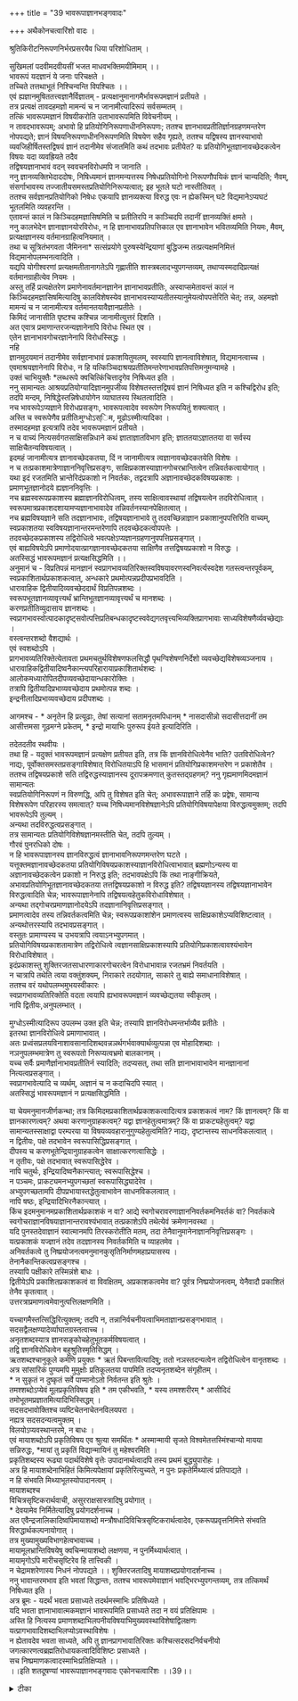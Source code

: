 +++
title = "39 भावरूपाज्ञानभङ्गवादः"

+++
अथैकोनचत्वारिंशो वादः ।  

श्रुतिकिरीटनिरूपणनिर्भरप्रसरयैव धिया परिशोधिताम् ।  

सुखिमलां पदवीमदवीयसीं भजत माधवभक्तिमयीमिमाम् ।।  
भावरूपं यदज्ञानं ये जनाः परिचक्षते ।  
तच्चिते तत्तथाभूतं निश्चिन्वन्ति विपश्चितः ।।  
एवं ह्यज्ञानमुषिततत्त्वज्ञानैर्विज्ञातम् - प्रत्यक्षानुमानागमैर्भावरूपमज्ञानं प्रतीयते ।  
तत्र प्रत्यक्षं तावदहमज्ञो मामन्यं च न जानामीत्यादिरूपं सर्वसम्मतम् ।  
तत्किं भावरूपमज्ञानं विषयीकरोति उताभावरूपमिति विवेचनीयम् ।  
न तावदभावरूपम्; अभावो हि प्रतियोगिनिरूपणाधीननिरूपणः; ततश्च ज्ञानभावप्रतीतिर्ज्ञानग्रहणमन्तरेण नोपपद्यते; ज्ञानं विषयनिरूपणाधीननिरूपणमिति विषयेण सहैव गृह्यते, ततश्च यद्विषस्य ज्ञानस्याभावो व्यवजिहीर्षितस्तद्विषयं ज्ञानं तदानीमेव संजातमिति कथं तदभावः प्रतीयेत? यः प्रतियोगिभूतज्ञानावच्छेदकत्वेन विषयः यदा व्यवह्रियते तदैव   
तद्विषयज्ञानाभावं वदन् स्ववचनविरोधमपि न जानाति ।  
ननु ज्ञानव्यक्तिभेदाददोषः, निषिध्यमानं ज्ञानमन्यत्तस्य निषेधप्रतियोगिनो निरूपणौपयिकं ज्ञानं चान्यदिति; नैवम्, संसर्गाभावस्य तज्जातीयसमस्तप्रतियोगिनिरूप्यत्वात्; इह भूतले घटो नास्तीतिवत् ।  
ततश्च सर्वज्ञानप्रतियोगिको निषेधः एकयापि ज्ञानव्यक्त्या विरुद्ध एवः न ह्येकस्मिन् घटे विद्यमानेऽप्यघटं भूतलमिति व्यवहरन्ति ।  
एतावन्तं कालं न किञ्चिदहमज्ञासिषमिति च प्रतीतिरपि न काञ्चिदपि तदानीं ज्ञानव्यक्तिं क्षमते ।  
ननु कालभेदेन ज्ञानाज्ञानयोरविरोधः, न हि ज्ञानाभावप्रतिपत्तिकाल एव ज्ञानाभावेन भवितव्यमिति नियमः, मैवम्, प्रत्यक्षज्ञानस्य वर्तमानग्राहित्वनियमात् ।  
तथा च सूत्रितंभगवता जैमिनना\* सत्संप्रयोगे पुरुषस्येन्द्रियाणां बुद्धिजन्म तत्प्रत्यक्षमनिमित्तं विद्यमानोपलम्भनत्वादिति ।  
यद्यपि योगीश्वरणां प्रत्यक्षमतीतानागतेऽपि गृह्णातीति शास्त्रबलादभ्युपगन्तव्यम्, तथाप्यस्मदादिप्रत्यक्षं वर्तमानग्राहीत्येव नियमः ।  
अस्तु तर्हि प्रत्यक्षेतरेण प्रमाणेनावर्तमानज्ञानेन ज्ञानाभावप्रतीतिः, अस्वाप्समेतावन्तं कालं न किञ्चिदहमज्ञासिषमित्यादिषु कालविशेषस्येव ज्ञानाभावस्याप्यतीतस्यानुमेयत्वोपपत्तेरिति चेत्; तन्न, अहमज्ञो मामन्यं च न जानामीत्यत्र वर्तमानतयावैज्ञानप्रतीतेः ।  
किमिदं जानासीति पृष्टश्च कश्चिन्न जानामीत्युत्तरं दिशति ।  
अत एवात्र प्रमाणान्तरजन्यज्ञानेनापि विरोधः स्थित एव ।  
एतेन ज्ञानाभावगोचरज्ञानेनापि विरोधस्सिद्धः ।  
नहि   
ज्ञानमुदयमानं तदानीमेव सर्वज्ञानाभावं प्रकाशयितुमलम्, स्वस्यापि ज्ञानत्वाविशेषात्, विद्यमानत्वाच्च ।  
एवमाश्रयज्ञानेनापि विरोधः, न हि यत्किञ्चिदाश्रयप्रतीतिमन्तरेणाभावप्रतिपत्तिमनुमन्यामहे ।  
उक्तं चाभियुक्तैः \*लब्धरूपे क्वचित्किंचित्तादृगेव निषिध्यत इति ।  
ननु सामान्यतः आश्रयप्रतियोग्यादिज्ञानमुपजीव्य विशेषतस्तत्तद्विषयं ज्ञानं निषिध्यत इति न कश्चिद्विरोध इति; तदपि मन्दम्, निषिद्धेस्तन्निषेधायोगेन व्याघातस्य स्थितत्वादिति ।  
नच भावरूपेऽप्यज्ञाने विरोधप्रसङ्गः, भावरूपत्वादेव स्वरूपेण निरूपयितुं शक्यत्वात् ।  
अस्ति च स्वरूपेणैव प्रतीतिःमुग्धोऽस्िम, मूढोऽस्मीत्यादिका ।  
तस्मादहमज्ञ इत्यत्रापि तदेव भावरूपमज्ञानं प्रतीयते ।  
न च वाच्यं नित्यसर्वगतसाक्षिसन्निधाने कथं ज्ञाताज्ञातविभाग इति; ज्ञाततयाऽज्ञाततया वा सर्वस्य साक्षिचैतन्यविषयत्वात् ।  
इदमहं जानामीत्यत्र ज्ञानावच्छेदकतया, दिं न जानामीत्यत्र त्वज्ञानावच्छेदकतयेति विशेषः ।  
न च तत्प्रकाशमात्रेणाज्ञाननिवृत्तिप्रसङ्गः, साक्षिप्रकाशस्याज्ञानगोचरभ्रान्तित्वेन तन्निवर्तकत्वायोगात् ।  
यथा इदं रजतमिति भ्रान्तेरिदंप्रकाशो न निवर्तकः, तद्वदत्रापि अज्ञानावच्छेदकविषयप्रकाशः ।  
प्रमाणभूतज्ञानोदये ह्यज्ञाननिवृत्तिः ।  
नच ब्रह्मस्वरूपप्रकाशस्य ब्रह्माज्ञानविरोधित्वम्, तस्य साक्षित्वावस्थायां तद्विषयत्वेन तदविरोधित्वात् ।  
स्वरूपमात्रप्रकाशदशायामप्यज्ञानाभावादेव तन्निवर्तनस्यानपेक्षितत्वात् ।  
नच ब्रह्मविषयज्ञाने सति तदज्ञानाभावः, तद्विषयज्ञानाभावे तु तदवच्छिन्नाज्ञान प्रकाशानुपपत्तिरिति वाच्यम्, स्वप्रकाशतया स्वविषयज्ञानान्तरमन्तरेणापि तदवच्छेदकत्वोपपत्तेः ।  
तदवच्छेदकप्रकाशस्य तद्विरोधित्वे भवत्पक्षेऽप्यज्ञानग्रहणानुपपत्तिप्रसङ्गात् ।  
एवं बाह्यविषयेऽपि प्रमाणोदयात्प्रागज्ञानावच्छेदकतया साक्षिणैव तत्तद्विषयप्रकाशो न विरुद्धः ।  
अतस्सिद्धं भावरूपमज्ञानं प्रत्यक्षसिद्धमिति ।।  
अनुमानं च - विप्रतिपन्नं मानज्ञानं स्वप्रागभावव्यतिरिक्तस्वविषयावरणस्वनिवर्त्यस्वदेश गतस्त्वन्तरपूर्वकम्, स्वप्रकाशितार्थप्रकाशकत्वात्, अन्धकारे प्रथमोत्पन्नप्रदीपप्रभावदिति ।  
धारावाहिक द्वितीयादिव्यवच्छेददार्थं विप्रतिपन्नशब्दः ।  
स्वरूपभूतज्ञानव्यावृत्त्यर्थं भ्रान्तिभूतज्ञानव्यावृत्त्यर्थं च मानशब्दः ।  
करणप्रतीतिव्युदासाय ज्ञानशब्दः ।  
स्वप्रागभावस्वोत्पादकादृष्ट्सवोत्पत्तिप्रतिबन्धकादृष्टस्ववेद्यगतवृत्त्यभिव्यक्तिप्रागभावाः साध्यविशेषणैर्व्यवच्छेद्याः ।  
वस्त्वन्तरशब्दो वैशद्यार्थः ।  
एवं स्वशब्दोऽपि ।  
प्रागभावव्यतिरिक्तेत्येतावता प्रथमचतुर्थविशेषणफलसिद्धौ पृथग्विशेषणनिर्देशो व्यवच्छेद्यविशेषव्यञ्जनाय ।  
धारावाहिकद्वितीयादिष्वनैकान्त्यपरिहारायाप्रकाशितार्थशब्दः ।  
आलोकमध्यारोपितदीपव्यवच्छेदायान्धकारोक्तिः ।  
तत्रापि द्वितीयादिप्रभाव्यवच्छेदाय प्रथमोत्पन्न शब्दः ।  
इन्द्रनीलादिप्रभाव्यवच्छेदाय प्रदीपशब्दः ।  

आगमश्च - \* अनृतेन हि प्रत्यूढाः, तेषां सत्यानां सतामनृतमपिधानम् \* नासदासीन्नो सदासीत्तदानीं तम आसीत्तमसा गूढमग्ने प्रकेतम्, \* इन्द्रो मायाभिः पुरुरूप ईयते इत्यादिरिति ।  

तदेतदतीव स्थवीयः ।  
तथा हि - यदुक्तं भावरूपमज्ञानं प्रत्यक्षेण प्रतीयत इति, तत्र किं ज्ञानविरोधित्वेनैव भाति? उतविरोधित्वेन? नाद्यः, पूर्वोक्तसमस्तप्रसङ्गाविशेषात् विरोधितयाऽपि हि भासमानं प्रतियोगिप्रकाशमन्तरेण न प्रकाशेतैव ।  
ततश्च तद्विषयप्रकाशे सति तद्विरुद्धस्याज्ञानस्य दूरापक्रमणात् कुतस्तद्ग्रहणम्? ननु गृह्यमाणमिदमज्ञानं सामान्यतः   
स्वप्रतियोगिनिरूपणं न विरुणद्धि, अपि तु विशेषत इति चेत्; अभावरूपाज्ञाने तर्हि कः प्रद्वेषः, सामान्य विशेषरूपेण परिहारस्य समत्वात्? यच्च निषिध्यमानविशेषज्ञानेऽपि प्रतियोगिविषयापेक्षया विरुद्धत्वमुक्तम्; तदपि भावरूपेऽपि तुल्यम् ।  
अन्यथा तदविरुद्धत्वप्रसङ्गात् ।  
तत्र सामान्यतः प्रतियोगिविशेषज्ञानमस्तीति चेत्, तदपि तुल्यम् ।  
गौरवं पुनरधिको दोषः ।  
न हि भावरूपाज्ञानस्य ज्ञानविरुद्धत्वं ज्ञानाभावनिरूपणमन्तरेण घटते ।  
यत्तूक्तमज्ञानावच्छेदकतया प्रतियोगिविषयप्रकाशस्याज्ञानविरोधित्वाभावात् ब्रह्मणोऽन्यस्य वा अज्ञानावच्छेदकत्वेन प्रकाशो न निरुद्ध इति; तदभावपक्षेऽपि किं तथा नाङ्गीक्रियते, अभावप्रतियोगिभूतज्ञानावच्छेदकतया तत्तद्विषयप्रकाशो न विरुद्ध इति? तद्विषयज्ञानस्य तद्विषयज्ञानाभावेन विरुद्धत्वादिति चेन्न; भावरूपाज्ञानेनापि तद्विषयत्वहेतुकविरोधाविशेषात् ।  
अन्यथा तद्गोचरप्रमाणज्ञानोदयेऽपि तदज्ञानानिवृत्तिप्रसङ्गात् ।  
प्रमाणत्वादेव तस्य तन्निवर्तकत्वमिति चेन्न; स्वरूपप्रकाशांशेन प्रमाणत्वस्य साक्षिप्रकाशेऽप्यविशिष्टत्वात् ।  
अन्यथोत्तरस्यापि तदभावप्रसङ्गात् ।  
वस्तुतः प्रामाण्यस्य च उभयत्रापि त्वयाऽनभ्युपगमात् ।  
प्रतियोगिविषयप्रकाशतामात्रेण तद्विरोधित्वे त्वज्ञानसाक्षिप्रकाशस्यापि प्रतियोगिप्रकाशत्वावश्यंभावेन विरोधाविशेषात् ।  
इदंप्रकाशस्तु शुक्तिरजतसाधारणाकारगोचरत्वेन विरोधाभावान्न रजतभ्रमं निवर्तयति ।  
न चात्रापि तथेति त्वया वक्तुंशक्यम्, निराकारे तदयोगात्, साकारे तु बाह्ये समाधानाविशेषात् ।  
ततश्च वरं यथोपलम्भमुभयस्वीकारः ।  
स्वप्रागभावव्यतिरिक्तेति वदता त्वयापि ह्यभावरूपमज्ञानं व्यवच्छेद्यतया स्वीकृतम् ।  
नापि द्वितीयः,अनुपलम्भात् ।  

मुग्धोऽस्मीत्यादिरूप उपलम्भ उक्त इति चेन्न; तस्यापि ज्ञानविरोधमन्तर्भाव्यैव प्रतीतेः ।  
इतरथा ज्ञानविरोधित्वे प्रमाणाभावात् ।  
अतः प्रध्वंसप्रलयविनाशावसानादिशब्दवन्नञर्थगर्भवाक्यार्थव्युत्पन्ना एव मोहादिशब्दाः ।  
नञनुपलम्भमात्रेण तु स्वरूपतो निरूप्यत्वभ्रमो बालकानाम् ।  
यच्च सर्वैः प्रमाणैर्ज्ञानाभावप्रतीतिर्न स्यादिति; तदप्यसत्, तथा सति ज्ञानाभावाभावेन मानज्ञानानां नित्यत्वप्रसङ्गात् ।  
स्वप्रागभावेत्यादि च व्यर्थम्, अज्ञानं च न कदाचिदपि स्यात् ।  
अतस्सिद्धं भावरूपमज्ञानं न प्रत्यक्षसिद्धमिति ।  

या चेयमनुमानजीर्णकन्था; तत्र किमिदमप्रकाशितार्थप्रकाशकत्वादित्यत्र प्रकाशकत्वं नाम? किं ज्ञानत्वम्? किं वा ज्ञानकारणत्वम्? अथवा करणानुग्राहकत्वम्? यद्वा ज्ञानहेतुत्वमात्रम्? किं वा प्राकट्यहेतुत्वम्? यद्वा सामान्यतस्साक्षाद्वा परम्परया या विषयव्यवहारानुगुण्यहेतुत्वमिति? नाद्यः, दृष्टान्तस्य साधनविकलत्वात् ।  
न द्वितीयः, पक्षे तदभावेन स्वरूपासिद्धिप्रसङ्गात् ।  
दीपस्य च करणभूतेन्द्रियानुग्राहकत्वेन साक्षात्करणत्वासिद्धेः ।  
न तृतीयः, पक्षे तदभावात् स्वरूपासिद्धेरेव ।  
नापि चतुर्थः, इन्द्रियादिष्वनैकान्त्यात्; स्वरूपासिद्धेश्च ।  
न पञ्चमः, प्राकट्यमनभ्युपगच्छतां स्वरूपासिद्ध्यादेरेव ।  
अभ्युपगच्छतामपि दीपप्रभायास्तद्धेतुत्वाभावेन साधनविकलत्वात् ।  
नापि षष्ठः, इन्द्रियादिभिरनैकान्त्यात् ।  
किंच इदमनुमानमप्रकाशितार्थप्रकाशकं न वा? आद्ये स्वगोचरावरणाज्ञाननिवर्तकमनिवर्तकं वा? निवर्तकत्वे स्वगोचराज्ञानविषयाज्ञानान्तरावश्यंभावात् तत्प्रकाशेऽपि तथेत्येवं क्रमेणानवस्था ।  
यदि पुनस्तदेवाज्ञानं स्वात्मानमपि तिरस्करोतीति मतम्, तदा तेनैवानुमानेनाज्ञाननिवृत्तिप्रसङ्गः ।  
यत्प्रकाशकं यज्ज्ञानं तदेव तदज्ञानस्य निवर्तकमिति च व्याहतमेव ।  
अनिवर्तकत्वे तु निष्प्रयोजनत्वमनुमानकुसृतिनिर्माणमहाप्रयासस्य ।  
तेनानैकान्तिकत्वप्रसङ्गश्च ।  
तस्यापि पक्षीकारे तस्मिन्नंशे बाधः ।  
द्वितीयेऽपि प्रकाशितप्रकाशकत्वं वा विवक्षितम्, अप्रकाशकत्वमेव वा? पूर्वत्र निष्प्रयोजनत्वम्, येनैवादौ प्रकाशितं तेनैव कृतत्वात् ।  
उत्तरत्राप्रमाणत्वमेवानुत्पत्तिलक्षणमिति ।  

यच्चागमैस्तत्सिद्धिरित्युक्तम्; तदपि न, तन्नानिर्वचनीयत्वाभिमताज्ञानप्रसङ्गभावात् ।  
सदसद्वैलक्षण्यादेर्व्याघातग्रस्तत्वाच्च ।  
अनृतशब्दस्यात्र ज्ञानसङ्कोचहेतुभूतकर्मविषयत्वात् ।  
तद्वि ज्ञानविरोधित्वेन बहुश्रुतिस्मृतिसिद्धम् ।  
ऋतशब्दश्चानुकूले कर्मणि प्रयुक्तः \* ऋतं पिबन्तावित्यादिषु; ततो नञस्तदन्यत्वेन तद्विरोधित्वेन वानृतशब्दः ।  
अत्र सांसारिकं पुण्यमपि मुमुक्षोः प्रतिकूलतया पापमिति तदप्यनृतशब्देन संगृहीतम् ।  
\* न सुकृतं न दुष्कृतं सर्वे पाप्मानोऽतो निर्वतन्त इति श्रुतेः ।  
तमश्शब्दोऽप्येवं मूलप्रकृतिविषय इति \* तम एकीभवति, \* यस्य तमश्शरीरम् \* आसीदिदं तमोभूतमप्रज्ञातमित्यादिभिस्सिद्धम् ।  
सदसदभावोक्तिश्च व्यष्टिचेतनाचेतनविलयपरा ।  
नह्यत्र सदसदन्यत्वमुक्तम् ।  
विलयोऽप्यवस्थान्तरमे, न बाधः ।  
एवं मायाशब्दोऽपि प्रकृतिविषय एव श्रुत्या समर्थितः \* अस्मान्मायी सृजते विश्वमेतत्तस्मिंश्चान्यो मायया सन्निरुद्धः, \*मायां तु प्रकृतिं विद्यान्मायिनं तु महेश्वरमिति ।  
प्रकृतिशब्दस्य रूढ्या पदार्थविशेषे वृत्तेः उपादानार्थत्वादपि तस्य प्रथमं बुद्ध्युपारोहः ।  
अत्र हि मायाशब्देनाभिहितं किमित्यपेक्षायां प्रकृतिरित्युच्यते, न पुनः प्रकृतेर्मिथ्यात्वं प्रतिपाद्यते ।  
न हि संभवति मिथ्याभूतस्योपादानत्वम् ।  
मायाशब्दश्च   
विचित्रसृष्टिकरार्थवाची, असुरराक्षसास्त्रादिषु प्रयोगात् ।  
\* देवयामेव निर्मितेत्यादिषु प्रयोगदर्शनाच्च ।  
अत एवैन्द्रजालिकादिष्वपिमायाशब्दो मन्त्रौषधादिविचित्रसृष्टिकरार्थत्वादेव, एकरूपप्रवृत्तनिमित्ते संभवति विरुद्धार्थकल्पनायोगात् ।  
तत्र मुख्यामुख्यविभागहेत्वभावाच्च ।  
मायामूलभ्रान्तिविषयेषु क्वचिन्मायाशब्दो लक्षणया, न पुनर्मिथ्यार्थत्वात् ।  
मायामृगोऽपि मारीचसृष्टिरेव हि तात्त्विकी ।  
न चेद्रामशरेणास्य निधनं नोपपद्यते ।। शुक्तिरजतादिषु मायाशब्दप्रयोगादर्शनाच्च ।  
ननु भावान्तरमभाव इति भवतां सिद्धान्तः, ततश्च भावरूपमेवाज्ञानं भवद्भिरभ्युपगन्तव्यम्, तत्र तत्किमर्थं निषिध्यत इति ।  
अत्र ब्रूमः - यदर्थं भवता प्रसाध्यते तदर्थमस्माभिः प्रतिषिध्यते ।  
यदि भवता ज्ञानाभावात्मकमज्ञानं भावरूपमिति प्रसाध्यते तदा न वयं प्रतिक्षिपामः ।  
अस्ति हि नित्यस्य प्रमाणशब्दाभिलपनीयविषयाभिमुख्यवस्थाविशेषाद्विलक्षणः यत्प्रागभावादिशब्दाभिलप्योऽवस्थाविशेषः ।  
न ह्येतावदेव भवता साध्यते, अपि तु ज्ञानप्रागभावातिरिक्तः कश्चित्सदसदनिर्वचनीयो जगत्कारणत्वब्रह्मतिरोधायकत्वादिविशिष्टः प्रसाध्यते ।  
सच निष्प्रमाणकत्वादस्माभिःप्रतिक्षिप्यते ।।  
।।इति शतदूषण्यां भावरूपाज्ञानभङ्गवादः एकोनचत्वारिंशः ।।39।।

<details><summary>टीका</summary>

सर्वस्यवाक्यस्य विशिष्टबोधकत्वमेवेत्यनुभवसिद्धमपि दुरदृष्टदूषितैर्ज्ञातुं न शक्यं यतो ज्ञानाभावातिरिक्तं भावरूपं ज्ञानं प्रमाणिकं स्वीकुर्वन्तीति सङ्गत्या वादार्थं सूचयन्नभीष्टदेवतां प्रार्थयतेः - श्रुतीति । आद्यविशेषणेन सूचितं वादार्थं श्लोकान्तरेण विशदयतिः - भावरूपमिति । यदज्ञानमज्ञानं ज्ञानाभावः ज्ञानाभावरूपं (++++) तद्भावरूपं ये वदन्ति तेषांचित्ते तद्ज्ञानं तथा भूतं तथात्वं सत्तां प्राप्तमितिनिश्चिन्वन्तीत्यर्थः । अभावे भाव प्रमादादत्यन्ताज्ञा इत्यर्थः । विज्ञातंभ्रान्तं । प्रत्यक्षं तवदिति । निरूप्यत इति शेषः । तदेव निरूपयतिः । अहमज्ञ इति । अहमज्ञो मामन्यञ्च न जानामीत्यादिरूपं प्रत्यक्षं तावत्सर्वसम्मतमित्यन्वयः । मामन्यं च न जानामीत्येदहमज्ञ इत्यस्य विवरणं । अभावज्ञाने प्रतियोगिज्ञानस्यावश्यकत्वात्स्वप्रकाशवादे प्रतियोगिज्ञानस्यापि ज्ञानास्य आवश्यकत्वास्व प्रकाशवादेऽपि सामग्र्यास्सत्वेनानुव्यवसायस्य वर्जनीयत्वाद्बाधभावेन भ्रान्तित्वकल्पनायोगाच्च ज्ञानसामान्याभवग्रहरूपत्वमहमज्ञ इति प्रतीतेर्नोपपद्यत इत्याहः - अभावेहीति । न केवलं प्रतियोगिगोचरज्ञानसत्वात् ज्ञानसामान्याभावग्रहासम्भवः । किन्तु ज्ञानविषयीभूतार्थविषयक प्रतियोगिभूतज्ञानसत्वाच्चेत्याहः - ज्ञानमित्यादिना । यद्वा अस्तु प्रतियोगिभूतस्य ज्ञानस्य ज्ञानं तथापि न दोषः । अहमज्ञ इति ज्ञानातिरिक्त घटाद्यर्थविषयक ज्ञानाभावो गृह्यते नतु ज्ञानसामान्याभाव इत्याशङ्क्य घटाद्यर्थविषयक ज्ञानमप्यवर्जनीयमेवेत्याहः - ज्ञानंमिति । यद्विषयस्येति यच्छब्देनार्थ उच्यते । अर्थविषयक ज्ञानाभावोह्यहमज्ञ इति प्रतीतेर्विषय इत्यक्तं । तस्य च ज्ञाने कथं तदभावग्रह इत्यर्थः । एवं ज्ञानाज्ञानयोर्विरोधमजानन् स्ववचनविरोधमपि कथं जानीयादित्युपालभतेः - यः प्रतियोगीति । नन्वस्तु प्रतियोगिज्ञानं भवतु च तन्निरूपकार्थविषयकज्ञानं च तथापि तदानीं विद्यमान ज्ञानातिरिक्त ज्ञानाभाव एवगृह्यते । सामान्याकारेण प्रतियोगिविषयकस्यापि यत्किञ्चित्प्रतियोगिकाभावविषयत्वस्य घटो भविष्यति घटोध्वस्त इति ध्वंस प्रागभावविषयकस्य ग्रहणस्य दर्शनादित्याशङ्कतेः - नन्विति । यदवच्छिन्न प्रतियोगिकतया भावो भासते तदवच्छिन्न सत्व ज्ञानस्य तत्प्रकारतया भाव प्रत्यक्ष विरोधित्वादहमज्ञ ति ज्ञानत्वसामान्य धर्मावच्छिन्नतया भावग्रहो न सम्भवति । श्यामरूपवति घटे रूपं भविष्यतीति रक्तरूपप्रागभावप्रतीत्यभावादिति परिहरतिः - नैवमिति । ध्वंसप्रागभावयोः कारणसमवधानक - पालमालादि दर्शने सत्येव तद्ज्ञानान्नतयोःप्रत्यक्षतेति न तदृष्टान्तनेत्यप्याहुः । तज्जातीयः प्रतियोगिनि भासमानधर्मावच्छिन्नः । इह भूतले घटाभाव इ(++++)दृश प्रत्यक्षप्रतीतिरेकघटज्ञानेनापि प्रतिबन्धादिति भावः । सर्वज्ञानप्रतियोगिकं सर्वंज्ञानं प्रतियोगिनिष्ठधर्मावच्छिन्नं यस्य ज्ञायमानाभावस्येत्यर्थः । यत्र विशेषाभावविषयत्व शङ्कया नावकाशस्तां प्रतीतिमुदाहरतिः एतावन्तमिति । (+++)सुप्तोत्थितस्य तादृशपरामर्शः । स्व पूर्वानुभवमुखेन तत्काले कांचदिपि ज्ञानप्यक्तिं न सहत इत्यर्थः । ननु सुषुप्तौ ज्ञानाभावोऽपि साक्षिणानुभवितुं शक्यते । अभावज्ञान काले प्रतियोगितं निरूपकार्थस (++++)अहमज्ञं इति प्रतीतेः प्राक्कालीनज्ञान सामान्या भावविषयत्वमस्त्विति शङ्कतेः - नन्विति । पूर्ववर्तित्वमात्रेण कारणत्वेऽपि प्रतियोगि तन्निरूपकार्थज्ञानेन व्यवधानादव्यवहित पूर्वकालीनत्वाभावान्न प्रत्यक्षसम्भव इत्याहः - मैवमिति । सत्संप्रयोग इति । "चोदनालक्षणार्थो धर्म'' ( ) धर्मे चोदनैव प्रमाणमित्ययुक्तं प्रत्यक्षस्यापि तत्र सम्भवादित्यशङ्कयोच्यतेः - सत्सम्प्रयोग इति । इन्द्रियाणां संतोर्थेन सम्प्रयोगे सति पुरुषस्य बुद्धिर्जायते । तदेवेन्द्रियजन्यत्वमेव प्रत्यक्षस्य - प्रत्यक्षत्वस्य निमित्तं च भवति । ज्ञान जननं भवतीति यावत् । विद्यमानोपलम्भनत्वाद्विद्यमानस्यैवार्थस्य विषयसन्निकर्षण प्रत्यक्षविषयत्वादित्य विद्यमानधर्मविषयकज्ञानजनकत्वासम्भवाद्धर्मे न प्रत्यक्षं प्रमाणमिति सूत्रार्थः । यद्यपीति । यस्येन्द्रियसंयोगानपेक्षत्वान्न विद्यमानस्यैवोपलंभनमिति भावः । नन्वहमज्ञ इति प्रतीतिः परोक्षरूपाऽस्तु ततश्च कालान्तरीय ज्ञानाभावविषयत्वेनानुपपत्तिरिति शङ्कतेः - अस्त्विति । अवर्तमानज्ञानेन अवर्तमानविषयत्वयोग्येन। ज्ञानाभाव प्रतीतिः - ज्ञानभाव विषयीकरणमित्यर्थः । क्वचित्तु अस्तु तर्हि प्रत्यक्षेतर प्रमाणेनावर्तमानज्ञानाभावप्रतिपत्तिरितिचेदिति पाठः । स सुगम एव वर्तमानत्व बोधक शब्दाभावेन तत्कालीनव्याप्तेर (++++) वर्तमानत्वसादाकानुमानाभावेष्यहमज्ञ इति प्रतीतेर्वतमानत्वविषयत्वा परोक्षप्रमाणेन न पूर्वकालीनाभवगोचरपरोक्ष ज्ञानमित्याहः - तन्नेति । वर्तमानविषयत्वे विप्रतिपन्नं प्रत्याह - । वर्तमानत्वविषयप्रश्नोत्तराभ्यो तादृशमेव ज्ञानमितिद्रढयतिः - किमिदमिति । पूर्व प्रतियोगि भूतज्ञाननिरूपकार्थ विषयस्मरणेन विरोध उक्तः। इदानीं तादृशार्थविषयकानुभवेनापि विरोध इत्याहः - अत एवेति । अत्र प्रमाणान्तरपदेन प्रश्नवाक्यं विवक्षितां एतेनेत्येतद्विवृणोतिः - नहीति । एतञ्चसमानकालवर्तिविषयग्राहकं प्रत्यक्षमिति मतेनोक्तं । विद्यमानस्यैव प्रतियोगिनोभावेन विरोधादविद्यमानत्वेन दोष इत्यत आहः - विद्यमानत्वाच्चेति । लब्दरूपे - ज्ञाते । तदृगेवज्ञातमेव । नन्वस्त्वभावप्रत्यक्षं प्रतियोग्यंशे योऽवच्छेदको भासते तदवच्छिन्न प्रतियोगिज्ञानेन विरुद्धमिदं त्वहमज्ञ इत्यभावज्ञानं विशेषाकारेणैव प्रतियोगिविषयकं । तथा च ज्ञानत्व शास्त्रर्थ ज्ञानं त्वदुक्तार्थ ज्ञानत्वादिना प्रतियोग्यादिज्ञानस्याभाव ज्ञानहेतुत्वा तत्सत्वेऽपि नाभावप्रत्यक्ष विरोधः । नचैवं घटत्व प्रकारकज्ञानाभावज्ञानापत्तिः सामान्यविशेषा भावस्य नियामकत्वादिति शङ्कतेः - नन्विति । आश्रये सामन्यमहं त्वं विशेषोदेहातिरिक्तत्वादिः । प्रतियोगिभूतज्ञाने सामान्यधर्मो ज्ञानत्वशास्त्रार्थविषयकत्वत्वदुक्तंविषयकत्वादिः । आदिशब्देन विषयग्रहः । अभावज्ञानस्य विषयविशेषविषयत्वे "अर्थेनै''व विशेषोहिधिया ( )मिति धर्म न जानामीत्यादिकारधीर्नस्यात् । सा च प्रतीतिविरुद्धेत्याहः - तदपि मन्दमिति ननु भावरूपाज्ञानवादिनाप्यज्ञानत्वेन भानं वाच्यमेव । तच्च ज्ञानविरोधित्वमेव । तथा च तद्ज्ञानरूपप्रतियोग्यादिनिरूप्यतया प्रतियोग्यादिज्ञानावश्यं भावे तस्यापि व्याघातेन ज्ञानं न सम्भवतीत्याशङ्क्याहः - न चेति । भावरूपवत्वादेवेति । अभावस्यहि प्रतियोगिनिरूपणाधीनप्रत्यक्षविषयत्वनियमऽभावस्य तु तन्नियमो नास्तीत्यर्थः । ननु भावान्तरस्य तन्नियमाभावेप्यज्ञानस्य ज्ञानविरोधित्वेनैव भानमिति प्रतियोगिज्ञानापेक्षानियम इत्यत्राहः - अस्तिचेति । चकारोभिन्नक्रमः । स्वरूपेणैव प्रतीतिश्चास्तीत्यन्वयः । विरुद्धत्वेनापि समुच्चीयतेऽस्ति चेत्यादिना ।अज्ञानत्वेन प्रतीतेरुदाहरणं विषयावच्छिन्नज्ञान बोधित्वेन प्रतीतिस्तु त्वदुक्तं न जानामीत्यादिरूपा (+++)वेति भावः । ननु स्वरूपेण ज्ञान प्रतीतौ ज्ञानसंशयस्याद्विरोधित्वेना भावादिति चेन्न । स्वरूपेण ज्ञानस्याप्ययं घट इति घटत्व ज्ञानस्य पटत्वसंशयप्रतिबन्धकत्वत्प्रतिबन्धकत्वादिति भावः । ननु सर्वस्य नित्यसर्वगत साक्षिवेद्यत्वादज्ञानासम्भवात्कथमज्ञानविषयतेत्याशङ्क्याहः - न चेति । साक्षिप्रकाशमात्रस्याज्ञानविरोधित्वान्नदोष इत्याहुः । ज्ञाततयेत्यादिना । ज्ञानत्वाकारेणेत्यर्थः । चक्षुरादिजन्यं घट इत्यादि ज्ञानमपि ज्ञानत्वविषयमेव घटादिनिष्ठवृत्त्यादिविषयत्वस्य साक्षिणा विषयीकरणादन्यथा ततो ज्ञान इति व्यवहारायोगादिति भावः । अज्ञानाद भेदकतयेति । ज्ञानवादज्ञानस्यापि विषयत्वात् ज्ञानवादज्ञानेऽपि साक्षाद्विषयोऽवच्छेदक इति भावः । लाघवेन प्रकाशमात्रस्यैवाज्ञाननिवर्तकत्वात्साक्षिप्रकाशेनाप्यज्ञानं निवत्यर्त इत्यत्राहः - न चेति । साक्षिप्रकाशो ज्ञाननिवर्तको न भवति अज्ञानगोचरभ्रान्तित्वादित्यनुमानेन ज्ञानानिवर्तकत्वं साधयतिः - साक्षि - ज्ञानस्येति । ननु साक्षिज्ञानमेवं घटाकारवृत्त्यवच्छिन्नं (++++) तच्चाज्ञानं निवर्तकमिति तस्यापि पक्षत्वादंशतो बाधः । अज्ञानगोचरत्वादित्ये तावन्मात्रस्य हेतुत्व सम्भवे भ्रान्त्यंशोऽपि व्यर्थ इति चेन्न । अज्ञानविषयविषयापरोक्षवृत्त्यनभिव्यक्तान्तः करणावच्छिन्न चैतन्यस्य साक्षि प्रकाशपदेन विवक्षितत्वादज्ञानगोचर भ्रान्तित्वादित्यत्रापि ज्ञानगोचरत्वाद्भ्रान्तित्वादिति हेतुद्वयं विवक्षितं । शुद्धचैतन्यं दृष्टान्तः । भ्रान्तित्वं च प्रमाणज्ञानभिन्नत्वं । तेन व्यावहारिकविषयतया भ्रान्ति रूपेशुक्तिज्ञाने तदज्ञाननिवर्तके व्यभिचार इति बोध्यं । यत्र यद्ज्ञानावच्छेदकविषयप्रकाशस्साक्षीस्यात्तदा स तद्विषयाज्ञाननिवर्तकःस्यादित्यत्राप्रयोजकत्वं दर्शयतिः - यथेति । यथा भ्रान्तिसमानविषयत्वेनेदं प्रकाश्ये भ्रान्ति न निवर्तयति तथा ज्ञानसमानविषयोऽपि साक्षिप्रकाशो ज्ञानं न निवर्तयति । भ्रान्त्यज्ञानयोः तत्वज्ञानविरोधित्वस्याविशेषेणैक्यस्य समानविषय प्रकाशमात्रनिवर्त्येतरत्वस्य नेति वैषम्यायोगादिति भावः । समानविषयक ज्ञानस्याज्ञाननिवर्तकत्वं नास्तीति त्वयोक्तं । भिन्नविषयस्य तु निवर्तकत्वेऽति प्रसङ्गादज्ञाननिवर्तकत्वमेव न स्यादित्यत्राहः - प्रमाणभूतेति । अन्तः करणवृत्तिप्रतिबिम्बतया विषयप्रकाश एवाज्ञाननिवर्तक इति भावः । ननु भवत्वज्ञानभासकत्वात्साक्षी तदनिवर्तकः । ब्रह्मभूतशुद्ध चैतन्यन्तु स्वरूपमात्र प्रकाशत्वाद्ब्रह्म ज्ञानं निवर्तयेदेवेत्याशङ्क्याहः - न चेति । किं ब्रह्मस्वरूपस्य साक्षित्वावस्थायांनिवर्तकत्वं उत तदुत्तीर्णावस्थायां नाद्य इत्याहः - तस्य साक्षित्वावस्थायामिति । द्वितीयं दूषयतिः - स्वरूपेति ।मुक्तिदशायामित्यर्थः । अस्तुप्रमाणज्ञानस्यैवाज्ञाननिवर्तकत्वं । तथापीह तत्प्रमाणज्ञानमस्तिचेत् अज्ञानं निवर्ततैव न चेत्तदवच्छिन्नाज्ञान प्रतीतिरेव न स्यादित्यत्राहः - न चेति । प्रमाणज्ञानमन्तरेणाप्यज्ञानस्य तदवच्छिन्नतया स्फुरणं न सम्भवतीत्याहः - स्वप्रकाशतयेति । तदवच्छेदकत्वमज्ञानविषय स्वरूपप्रकाशेनाज्ञानविषयस्वरूपप्रकाशे नाज्ञानव्यावर्तकतयास्फुरणं । ब्रह्मणोऽज्ञानावच्छेदकत्वेन प्रतीतिश्च न प्रकाशस्यज्ञानविरोधित्वमन्यथातवाप्यगतेरित्याहः - तदवच्छेदकप्रकाशस्येति । भावोवाऽभावोवा भवत्वज्ञानं ब्रह्म न जानामीति प्रकाशोऽस्तीति भावः । ब्रह्माज्ञानमुक्तमितरा ज्ञानेप्यतिदिशतिः - एवमिति । विप्रतिपन्नमिति । सर्वस्यापि यत्किञ्चिद्वप्रतिपत्तिविषयत्वात्प्रकृत विप्रतिपत्तिपरत्वेन शेषवैयर्थ्यमित्यत्राहः - धारावाहिक इति । स्वस्वसामग्रयन्यतरकालीनज्ञान विषयमात्रविषयकज्ञानास्यसविकल्पकत्वं विप्रतिपन्नपदेनविवक्षितं । तेनधाराद्वितीयज्ञानवत्प्रत्येकघटपट ज्ञानजन्य समूहालम्बनेच्छा व्यवघानेन प्रथमं ज्ञा (+++)तियक्षणोत्पन्नज्ञानादि व्यावृत्तिसिद्धिः । एवं प्रथमविशेषणस्य धारावाहिकद्वितीयादिज्ञानव्यावृत्तिमात्र प्रयोजकत्वाद्वितीयविशेषणमपि सार्थकमित्याहः - स्वरूपेति । ज्ञानपदवैयर्थ्यशंकां स्पष्टार्थत्वेन परिहरतिः - करणेति । वस्त्वन्तरशब्द इति । निवर्त्यपूर्वकमित्यस्य निवर्त्यकालीनप्रागभावप्रतियोगित्वार्थकतयातेनैव स्वविषयावरणपदेन च स्वेनार्थान्तर व्यावृत्तेरिति भावः । एवं स्वशब्द इति । आद्य इति शेषः । स्वोत्पादकादृष्टस्य च क्वचित्प्रतिबन्धकत्वसम्भवाद्विषयस्यापि घटादेरर्थान्तरावरणत्व सम्भवाच्चिकीर्षाद्वारास्वनिवर्त्यत्वाच्च जनकादृष्टस्वविषयाभ्यामर्थान्तरतावरणाय द्वितीय स्वपदस्य स्वप्रतिबन्धाकदृष्टस्य येन केनचिन्निवर्त्यतया तेनार्थान्तरतावारणाय तृतीयस्वशब्दस्यावश्यकत्वात्वत्स्वशब्दवैशद्यार्थ - मेवोपपादयतिः - प्रागभावव्यतिरिक्तेति । प्रथमस्वपदे सति प्रथमचरमविशेषणस्यावश्यकतया ताभ्यां विशेष्य प्रतीतिर्भवतीति भावः । तत्रापीति । अन्धकार इत्येतत्प्रदीप विशेषणं । द्वितीय प्रभापि अन्धकारोत्पन्न प्रदीपस्य प्रभावतीति विशेषणं सार्थकमिति भावः । अस्या (तेन) हीति । प्रत्यूढस्तिरोधिः तद्धेतोर्भावत्वमुचितम् । अपिधानं तिरोधानं । असन्नासीदित्यसत्व व्यवच्छेदात्तमसोज्ञानस्य भवत्वसिद्धिरिति भावः । इन्द्र इति । निर्विकारब्रह्मणो (+++++) पादनत्वं यद्वैशिष्ट्ये भवनीत्यस्य भवत्वमावश्यकमिति भावः । सिद्धान्तमारभतेः तदतिस्थवीय इति । ज्ञानविरोधित्वेनैवेति । अज्ञानमिति शेषः । अविरोधित्वे नेति । विरोधित्वादन्येनरूपेणेत्यर्थः । ततश्च विरोधित्वं भासते न चेति वि(++)त्यार्थः ।
(++++++)गितदवच्छेदज्ञानाभ्यां प्रमाणान्तरजन्यज्ञानेनाश्रयाज्ञानेन च विरोधादज्ञानमेव न स्यादित्यर्थः । विरोधितयेति । विरोधस्यापि प्रतियोगिनिरूप्यत्वादिति भावः । इदं चाश्रयज्ञानावच्छेदकज्ञानयोरप्युपलक्षणम् । (+++) प्रकाशस्तथापि प्रतियोगिनो सत्त्वान्नाज्ञानविरोध इत्यत्राहः - ततश्चेति । तद्विषयप्रकाशस्यैव प्रतियोगित्वादिति भावः । ननु सामान्यतः प्रतियोग्यादिज्ञानमेवकारणं तेन च न विरोधः विशेषण विषयत्वाभावेन प्रतियोगित्वाभा(+++) शेषतोज्ञानमेव विरोधीति शङ्कतेः - गृह्यमाणमिति । सामान्यविशेषाभावस्य नियामकत्वङ्गीकारेणाति प्रसङ्गपरिहारस्य तुल्यत्वमित्याहः - सामान्येति । ननु सामान्यतोऽर्थज्ञान निषेधे निषेधप्रतियोगिभूतार्थ सामान्यावच्छिन्न ज्ञानाज्ञानेसति (+++) तार्थसामान्यस्यापि ज्ञाने विरोधो यथा तथा विशेषज्ञाननिषेधेऽपि निषेधप्रतियोगिभूतार्थ विशेषवच्छिन्न ज्ञानज्ञाने सति तदपेक्षित विशेषस्यापि ज्ञानात्तद्विरोध इति विशेषाभावप्रतीतौ विशेषज्ञनस्यावश्यकत्वाद्विशेषाभाव प्रतीतिर्न सम्भवतीत्याशङ्क्येदं भावरूपज्ञानपक्षेऽपि तुल्यमित्याहः - यच्चनिषिध्यमानेति । प्रतियोगीति । निरूपकः विषय इत्यर्थः । विषयापेक्षयेति । विषयशब्दस्ततद्ज्ञानपरः । विषयाधीनज्ञानतथेत्यर्थः । ननु प्रतियोगिनि विशेषाकारस्याज्ञाने तद्विशेषाभाव ज्ञानं न सम्भवत्येव । अभावज्ञाने च प्रतियोगिनिभासमान धर्मावच्छिन्न यावत्प्रतियोगिकत्वविषयत्वस्याभाव प्रत्यक्षे उक्तत्वाद्भावरूपज्ञानस्य तु तन्नियमा - भावाद्विशेषज्ञानाभावोऽपि सामान्यतो ज्ञानादेवविरोधप्रतीतौ को विरोध इत्यत्राहः - अन्यथेति । विशेषस्याभानेह्यभावरूपाज्ञानेऽपि सामान्याकारप्रतीतौ तदवच्छिन्नविरोध एव प्रतीयेत न विशेषविरोध इति विशेषज्ञानविरोधत्वमप्रामाणिकं स्यादिति भावः । विरोधपरिहारयोरुभयत्रसाम्ये भावरूपज्ञान प्रद्वेषे किं निबन्धनमित्याहः - गौरवमिति । किं च ज्ञानविरोधित्वं हि भावरूपाज्ञानस्य ज्ञानाधारव्याप्यत्वं तद्ग्रहश्चाभावग्रहाधीनो भावग्रहश्च प्रतियोग्यादि ग्रहेणव्याहत इति त्वयैवदर्शितं । तथाचाभाव ग्रहाभावाद्ज्ञानविरोधित्वेनाभावरूपाज्ञानग्रहो दूरोत्सारित इत्याहः - न हीति । साक्षिप्रकाशस्या ज्ञानेगोचरादज्ञानं तेन विरुद्धयत इति यदुक्तं तदनूद्य दूषयतिः - यत्विति । प्रतियोगिनो विशेषस्य चा ज्ञानवाचकतया प्रकाशमानतया तद्विषयप्रकाशस्याज्ञान विषयत्वान्नविरोधो ब्रह्म (+++) घटपटादेर्वाज्ञानावच्छेदकतया प्रकाशसत्वेऽपि न भावरूपाज्ञानस्य विरोध इत्यर्थः । तदिति । प्रतियोग्यादिज्ञानमित्यर्थः । तथेति । अविरुद्धमित्यर्थः । तथा शब्दार्थमाहः - अभावप्रतियोगीति । अभावप्रतियोगिभूतज्ञानवच्छेदकतया तं तद्विषयप्रकाशस्यापि ज्ञानाभावविषयत्वान्न विरोध इति कुतो नाङ्गीक्रियत इत्यर्थः । तद्विषयत्वहेतुकेति ज्ञानाज्ञानयोस्समानविषयकत्वेनैव विरोधाद्भावरूपा - ज्ञानविषयत्वप्रयुक्तविरोधस्या विशिष्टत्वादित्यर्थः । अन्यथेति । समान (+++)पिसाक्षिणो विरोधाभावे त्वदभिमतवृत्तिज्ञानरूपप्रमाणोदय इत्यर्थः । स्वरूपप्रकाशांशेनेति । तत्वावेदकत्वं - प्रामण्यं तच्च स्वरूपांशमादायास्त्येवेत्यर्थः । अन्यथेति । विषयत्वेऽपि साक्षिणोविरोधाभावे प्रकाशांशमादायत्तत्तावे - र्तकताप्रयोजकमित्यंगीकारेजन्यस्यापि वृत्तिज्ञानस्य निवर्तकत्वं न स्यादित्यर्थः । ननु साक्षिणः स्वरूपप्रकाशांशमादायापि वास्तवं प्रामाण्यं नास्तीत्यत्राहः - वस्तत इति । प्रतियोगीति । प्रतियोगिभूतज्ञानविषय प्रकाशस्य प्रतियोगितया विरोधि (+++) साक्षि प्रकाशस्याप्यज्ञाननिष्ठज्ञानविरोधित्वं निरूपकप्रतियोगि भूतज्ञानविषय प्रकाशत्वावश्यं भावेनाज्ञानसमानविषय प्रकाशतया विरोधावश्यक इति भावः । एवं समानविषयक - प्रकाशस्याज्ञाननिवर्तकत्वमिदं प्रकाशस्याप्यज्ञाननिवर्तकत्वं स्यादिति शङ्कां परिहरतिः - इदं प्रकाशस्त्विति । समानविषयत्वमात्रं न तत्रं अपितु साधारणाकारगोचरत्वमपीति भावः । ब्रह्मणो निराकारत्वान्न साक्षिणस्साधारणाकरगोचरतया ब्रह्माज्ञाननिवर्तकत्वं सम्भव इत्यभिप्रायेणाहः - निराकार इति । शास्त्रार्थं न जानामीति साक्षिणश्च यदि साधारणाकारेण गोचरतया न भावरूपाज्ञानविरोधित्वं तस्याभावरूपाज्ञानविरोधित्वं तस्याभावपक्षेऽपि प्रतियोगिज्ञानस्य साधारणाकारगो - प्रतियोगितया न विशेषाभाव विरोध इत्याहः - साकारेत्विति । ननु प्रतियोग्यादि ज्ञानविरोधपरिहारयोस्तुल्यत्वे अहमज्ञ इति प्रतीतेः ज्ञानाभाव एव विषय इति कथमङ्गीक्रियत इत्यत्राहः - ततश्चेति । ननु ज्ञानाभावो(++) सिद्धइत्यथावस्य नोभयसिद्धत्वमित्यत्राहः - स्वप्रागभावेति । अविद्यानुमान इति शेषः । अनुपलम्भादिति । स्वरूपमात्रविषयकज्ञानानुभवस्यानुपलम्भादित्यर्थः । न तस्यापीति । त्वयाह्यज्ञानप्रतीतरेभावत्वविषयत्वनङ्गीकुर्वता ज्ञानविरोधिविषयत्वमङ्गीकर्तव्यमन्यथा ज्ञानानुभवस्य ज्ञानानुभवविरोधाभावप्रसङ्गादित्यर्थः । नन्वज्ञानविषयावच्छिन्नमेव प्रतीयते तेन विरोधित्वेन प्रतीत्यभावेप्यभावानुभव इवाज्ञानानुभवो ज्ञानुनुभवविरोधीस्यादित्यत्राहः - इतरथेति । विरोधित्वस्याभाव इत्यर्थः । ननु नर्त्र्यस्वकथमनञा प्रतीतिरित्यत्राहः - अत इति तर्हि तदथे4षु भवत्वबुद्धिः कथमित्यत्राहः - नञीति । स्वरूपतो निरूप्यत्वं भवत्वमित्यर्थः । तथा सतीति । ज्ञानाभावस्यमाणपथानारोपो प्रागभावप्रध्वंसयोरप्यभावादिति भावः । स्वप्रागभावेन्यादीति । अज्ञानानुमाने साध्यविशेषणमित्यर्थः । किञ्च भावरूपाज्ञानसाधनार्थं प्रवृत्तस्तदेव खण्डयसीत्याहः - अज्ञानं चेति । ज्ञानस्य सर्वदासत्वाद(+++) कदावकाशं लभतेति भावः । अत्र किं वृत्तेः । पक्षत्वमुत चैतन्यस्य वृत्यवच्छिन्न चैतन्यस्य वा नाद्यः । वृत्तेर्जडत्वेनानिवर्तकतया बाधात् । न द्वितीयः । चैतन्यस्य प्रागभावाद्यसिद्धया बाधादेव वा त सव न तृतीयः । किञ्चवृत्तेरुपलक्षणत्वे चैतन्यस्य प्रागभावसिद्धया बाधः । विशेषणत्वे जडभूतायावृत्तेनिवर्तकत्वापत्तिः । तदङ्गीकारे च चैतन्यस्यै वा निवर्तकतापातिः । साध्ये च विषयावरणत्वस्य तद्विषयज्ञानप्रतिबन्धकतया ज्ञानानुत्पत्ति प्रसङ्गेनाश्रयासिद्धयादिरिति पक्षसाध्ययोदूर्षणस्य स्फुटत्वात्तदुपेक्ष्य हेतुं दूषयतिः - तत्र किमिति । सामान्यत इत्यस्य विवरणः - साक्षाद्वेत्यादि । पक्ष इति । अत्र भावासिद्धिविवक्षिता । परामर्शादेर्ज्ञानकरणस्य सम्भवात्करणत्व - सिद्धेरिति । तथा च दृष्टान्तस्य साधनवैकल्यमिति भावः । पटे तदभावादिति । अत्रापि भागासिद्धि - विवक्षिता । विशेषणज्ञानादेः पक्षतावच्छेदकावच्छिन्नस्य करणानुग्राहकत्वस्यापि सम्भवात्स्वरूपासिद्धयादेरित्यादिशब्देन साधनवैकल्यग्रहः । स्वगोचरेति । स्वस्यानुमानस्यगोचरो विषयः अज्ञानं तस्या ज्ञाननिवर्तकनित्यर्थः । तदेति । अज्ञानसाधकानुमानस्यैवाज्ञानविरोधित्व प्रसङ्ग इत्यर्थः । तथा सति को दोष इत्यत आहः - यत्प्रकाशकमिति । तत्प्रकाशस्य तन्निवर्तकत्वासम्भवात्साक्षि प्रकाशस्य ना ज्ञाननिवर्तकत्वमितित्वयैवोक्तत्वादिति भावः । अनिवर्तकत्व इति । न च व्यवहार एव प्रयोजनमिति वाच्यं । ब्रह्म स्वरूपभूतज्ञाने सत्यप्यज्ञानवाशादस्ति प्रकाशत इति व्यवहाराभावरूपमावरणं वदतस्तवाज्ञान निवर्त्या भावे तस्यैव सम्भवादिति भावः । प्रत्युत दुःखमेव फलिष्यतीत्याहः - अनुमान मस्तु वा मा वा अनुमानादविद्यासिद्धौ न विरोध इति चेत्तयाविद्यानुमितिः किं पक्षबहिर्भूता पक्षान्तभूर्ता वा नाद्य इत्याहः - तेनेति द्वितीय आहः - तस्यापीति । नन्वप्रामाण्यं बाधितार्थविषयत्वं तत्कथमविद्याया (++++)त्यत्राहः - उत्पत्तिलक्षणमिति । प्रमाजनकत्वाभावादप्रमाणत्वमिति भावः । ननु कथमयुक्तताः - अनृतेनहि प्रत्यूढा ( ) अज्ञानेनावृतं ज्ञान ( ) मित्यादिना तदवगमादित्यत्राहः - तत्रेति । अनृतेन हि प्रत्यूढा अनृतेन हि प्रत्यूढा ( ) अज्ञानेनावृतं ज्ञान( )मित्यादिना इत्यीत्यस्यार्थमाहः - अनृतशब्दस्येति । बहुश्रुतीति । एषह्ये वा साधुकर्म कारयति यमधो निनीषती (कौषी.3.9)तिश्रुतिः - पापं प्रज्ञां नाशयति क्रियमाणं पुनःपुनः ( ) इति स्मृतिः । उपासना प्रतिबन्धाकासाधुकर्मद्वारा धोनयनस्य विवक्षितत्वात् श्रुत्याकर्मणां ज्ञानमुपगतमिति भावः । ऋतं पिबन्ताविति । यद्यपिगुणाधिकरणभाष्ये ऋत शब्दः कर्मफलपरतया व्याख्यातः । तथापि ऋतमिति कर्मवाचिऋतं पिबन्ताविति दर्शनादिति भाष्यवचनात् ऋतं सत्यं तथा धर्म इत्यादि बलाच्च ऋत शब्दस्य कर्मवाचिनः पिबतिना साहचर्य लक्षणयातत्परतया व्याख्यातः । तथा च मुख्यार्थस्यापि विशेषतयोपादान प्रयुक्त इत्युक्तिरिति भावः । एवममृतशब्दस्यानुकूलेकर्मणि प्रयोगात्'' यथा वृक्षस्य सम्पुष्तिस्य दूराद्गन्धोवात्येव पुण्यस्य कर्माणां दूराद्गन्धो वात्येवममृतादात्मानं जुगुप्सेदिति पुण्यप्रतियोगि भूतानृत शब्दस्य योगाद्वृजिनमनृमं दुश्चरितमिति वाक्ये दुश्चरितमनृत - मित्युक्तत्वाच्चनृतशब्दोदुष्कर्मपर इत्यभिप्रेत्याहः - तत इति । ननु पुण्यस्यापि मोक्षविरोधितया तेनापि - प्रत्यूढत्वात्कथं पापमात्रपरत्वं । तथा चोभयसाधारणज्ञानपरत्वंमस्त्वित्यत्राहः - अत्रेति । अनभिसंहितफलकर्मण एव मुमुक्षुप्रत्यनुकूलत्वात्तद्विरोधित्वात्पुण्यस्याप्यनृत शब्देनाभिधानं युज्यत इति भावः । "न दुष्कृतमिति । नैतं सेतुमहोरात्रे तरतो न जरा न मृत्युर्न शोको न सुकृतं न दुष्कृतं सर्वे पाप्मानोऽतोनिवर्तन्त'' इति श्रुतौ सर्वशब्देन दुष्कृतपर्यन्तानां पापशब्देनाभिधानादिति भावः । नासदासीदिति श्रुतितात्पर्यमाहः - तमःशब्दोऽपीति । वाक्यान्तरेषु तमश्शब्दस्यमूलप्रकृतौ प्रयोगात्प्रसिद्धतमसः प्रकृतान्वयेनास्यापि तमश्शब्दस्य प्रकृतिपरत्वमेव युक्तमित्यर्थः । ननु प्रकृतिरेव भावरूपाज्ञानं तस्याः नासदासीन्नो सदासी''दित्यादिना सदसद्वैलक्षण्यावगमादित्यत आहः - सदसद्भावोक्तिरिति । प्रतिषेधवाचिनः पर्युदासार्थत्वस्यलाक्षणिकत्वादित्यर्थः । नन्वेवमपि चेतनाचेतनयोर्बाधे मिथ्यात्वावश्यंभावात्तदुपादानमपि मिथ्याभूतं सिद्धयतीत्यत्राहः - विलाेयऽपीति । न त्वदुक्तशुक्तिरजतादिवत्स्वरूपतो निषेध इत्यर्थः । इन्द्रोमायाभिरितिश्रुत्यर्थमाहः - एवं मायाशब्दोऽ - पीति । लोकेमायाशब्दस्य मिथ्यार्थपरत्वसम्भवेऽपि इन्द्रोमायाभिरित्यत्र मायाशब्दो न मिथ्यार्थवाची किन्तु प्रकृतिपर एव । अम्मान्मायीति श्रुतौ विद्यमानमायाशब्दस्य मायां तु प्रकृति विद्या ( )दिति प्रकृति परत्वेन व्याख्या तत्वात्सर्गकर्तृसम्बन्धिमायाशब्दस्य प्रकृतिपरत्वौचित्यादित्यर्थः । ननु प्रकृतिशब्दस्य प्रक्रियत इति योगेन विकारिपरत्वं विकारि ( ) दानत्वमिति तस्याभानेऽपि नानिष्टमित्यत्राहः - प्रकृतिशब्दस्येति रूढियोगमपहरतीति न्यायात्प्रथमोपस्थितरूढ्यर्थ एव ग्रह्यत इति भावः । उपादानार्थात् - उपादानरूपार्थात् - ननु प्रकृतिमुद्दिश्यमायात्वविधानाद्विधेयान्वय योग्य (++++)ति शब्दस्य यौगिकार्थ एकेपादेय इत्यत्राहः - अत्र हीति । अस्मान्मायीति पूर्ववाक्ये मायामायिनोः प्रकृतयोरेवोद्देश्यमुचितं न तु प्रकृतेरिति मयामायिशब्दावेव प्रकृतिमहेश्वरशब्दाभ्यां व्याख्येयेते इति न प्रकृतेर्मिथ्यात्वसिद्धिरित्यर्थः । प्रकृति शब्दस्य योगार्थत्वेऽपि न मिथ्यात्व सिद्धिरित्यत्राहः - नहीति । सत एवोपादनत्वदर्शना "गौरनाद्यन्तवती'' (मान्त्रिकोपनिषत्) त्यादि श्रुतिभिर्नित्यस्यैवोपादानत्वप्रतिपादनाच्चेति भावः । एवं मायाशब्दस्य मिथ्यार्थ परत्वमङ्गीकृत्यमायाशब्दस्य मथ्यत्ववाचित्वमेवेनेत्याहः - मायाशब्दश्चेति । विचित्रेति । आश्चर्यत्वमेव प्रवृत्तिनिमित्तमिति भावः । न तु मिथ्यात्वं प्रवृत्तिनिमित्तं किन्त्वाश्चर्यमेव प्रवृत्तिनिमित्तमि (+++++)त्यत्राहः - आसुरेति । नन्वैन्द्रजालिकादि मिथ्यार्थस्रष्टरि मायाशब्दप्रयोगो दृश्यते तत्र च मायाशब्दस्यमिथ्यार्थपरत्वमेवेत्याशङ्क््यानुगतप्रवृत्तिनिमित्ते सम्भवति नानाप्रवृत्तिनिमित्तकल्पनेगौरवादत्रत्य मायाशब्दस्य मन्त्रोषहादि मायावगत विचित्रसृष्टिकरार्थ विषयत्वान्नमिथ्याविषयत्वमित्याहः - अत एवेति । विचित्रसृष्टिकरार्थवाचित्वादेवेत्यर्थः । मायाशब्दश्च मायाविशब्दान्तर्गतो विवक्षितः । एवं च विचित्रार्थसर्गकरत्वं विचित्रार्थ प्रतीति जनकत्वं व्यवर्तत इति तत्राश्चर्यरूपप्रवृत्तिनिमित्तसद्भावादेवमायाशब्द प्रयोग इति भावः । विरुद्धार्थ इति । विविधार्थेत्यर्थः । ननु मात्राविशब्दे मायाशब्दोमिथ्यार्थवि,य एव किं न स्यात् । न च नानर्थत्वकल्पनापत्तिः । असुरराक्षसाशास्त्राद्विषु मायशब्दप्रयोगस्यामुख्यार्थत्व सम्भवादित्यत्राहः मुख्यामुख्येति । नन्वैन्द्रजालिक प्रसादनिगरणादिष्वपि मिथ्याभूतेषु त्वदुक्त विचित्रार्थसर्गकरत्व रूपाश्चर्यत्वरहितेषु मायाशब्द प्रयोगादर्शनान्मिथ्या (++)प्रवृत्तिनिमित्तंस्यादिति शङ्कां प्रौढकदेन परिहरतिः - मायामूलेति । विचित्रार्थसर्गकरत्वमेव नाश्चर्यत्वं किन्तु विचित्रतया प्रतीतिविषयत्वमेव तच्च तत्रापि सम्भवत्येवेति भावःनन्वासुरशास्त्रादावपि मायाशब्दप्रयोगो मिथ्यात्वादेवेत्यत्राह - मायामृग इति । सृष्टिरेवेति मारीचस्य नाध्यासः । किन्तु घटादिवत्तात्विकीसृष्टिरेवेत्यर्थः । तत्र हेतुः नचेदिति । ज्ञानैकनिवर्त्यत्वान्मिथ्यावस्तुनः इति भावः । इदं चोपलक्षणं असुरशस्त्रादिभिर्यथादिकं च तन्मिथ्यात्वेन स्यादिति भावः । अन्वयव्यभिचारमप्याहः - शुक्तिरजतादिष्वपि । मायिकमिदं रजतमिति व्यवहारो भवति य एव न लौकिक इति भावः । ननु भावरूपाज्ञान भवद्भिरप्यङ्गीकृतं । ज्ञानाभावस्यापि भावत्वातन्निषेधसिद्धान्त इति शङ्कते नन्विति । भावरूपत्वमात्रं न प्रतिक्षिपामः । किन्तु सदे (+++)र्वचनीयं ज्ञाना भावातिरिक्तं जगत्कारणं ज्ञानमिति परिहरतिः - अत्र ब्रूम इति । भावरूपं ज्ञानाभावमुपपादयतिः - अस्तिहीति । धर्मभूतज्ञानस्य विषयाभिमुख्यावस्थाविशेषो विषयव्यवहारहेतुः परिगति विशेषः प्रमाणजन्यस्तत्प्राक्कालीन (+++) प्रयोजकतावस्थाविशेषो ज्ञानप्रागभावध्वंसात्यन्ताभावलक्षण इत्यर्थः । ननु ज्ञानाभावस्तादृशोस्त्वित्यत्राहः स चेति ।
वत्सकुलजलधिकौस्तुभनृसिंहगुरुसुतेन सिंदेवेनकृतायां शतदूषणीटीकायां एकोन चत्वारिंशो वादस्समाप्तः ।
</details>

